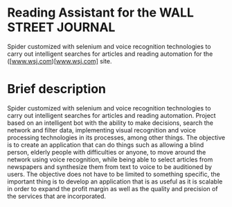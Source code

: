 # Reading Assistant for the WALL STREET JOURNAL
Spider customized with selenium and voice recognition technologies to carry out intelligent searches for articles and reading automation for the ([www.wsj.com)[www.wsj.com] site.

# Brief description
Spider customized with selenium and voice recognition technologies to carry out intelligent searches for articles and reading automation.
Project based on an intelligent bot with the ability to make decisions, search the network and filter data, implementing visual recognition and voice processing technologies in its processes, among other things. The objective is to create an application that can do things such as allowing a blind person, elderly people with difficulties or anyone, to move around the network using voice recognition, while being able to select articles from newspapers and synthesize them from text to voice to be auditioned by users. The objective does not have to be limited to something specific, the important thing is to develop an application that is as useful as it is scalable in order to expand the profit margin as well as the quality and precision of the services that are incorporated.
